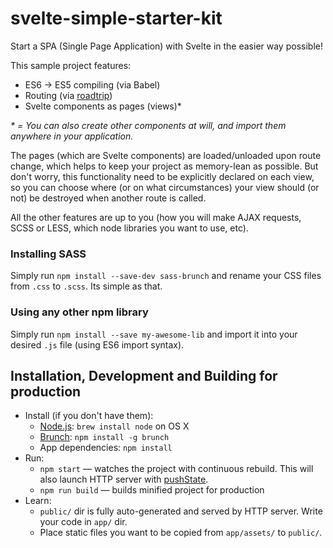 # svelte-simple-starter-kit

Start a SPA (Single Page Application) with Svelte in the easier way possible!

This sample project features:

- ES6 -> ES5 compiling (via Babel)
- Routing (via [roadtrip](https://github.com/Rich-Harris/roadtrip))
- Svelte components as pages (views)*

*\* = You can also create other components at will, and import them anywhere in your application.*

The pages (which are Svelte components) are loaded/unloaded upon route change, which helps to keep your project as memory-lean as possible. But don't worry, this functionality need to be explicitly declared on each view, so you can choose where (or on what circumstances) your view should (or not) be destroyed when another route is called.

All the other features are up to you (how you will make AJAX requests, SCSS or LESS, which node libraries you want to use, etc).

### Installing SASS
Simply run `npm install --save-dev sass-brunch` and rename your CSS files from `.css` to `.scss`. Its simple as that.

### Using any other npm library
Simply run `npm install --save my-awesome-lib` and import it into your desired `.js` file (using ES6 import syntax).

## Installation, Development and Building for production
* Install (if you don't have them):
    * [Node.js](http://nodejs.org): `brew install node` on OS X
    * [Brunch](http://brunch.io): `npm install -g brunch`
    * App dependencies: `npm install`
* Run:
    * `npm start` — watches the project with continuous rebuild. This will also launch HTTP server with [pushState](https://developer.mozilla.org/en-US/docs/Web/Guide/API/DOM/Manipulating_the_browser_history).
    * `npm run build` — builds minified project for production
* Learn:
    * `public/` dir is fully auto-generated and served by HTTP server.  Write your code in `app/` dir.
    * Place static files you want to be copied from `app/assets/` to `public/`.
